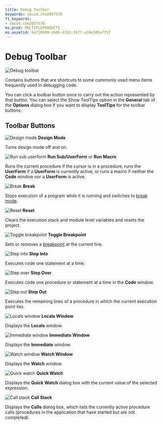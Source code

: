 ```yaml
---
title: Debug Toolbar
keywords: vbui6.chm2057578
f1_keywords:
- vbui6.chm2057578
ms.prod: MULTIPLEPRODUCTS
ms.assetid: 6af20999-c60b-d163-55f7-e2de385aff57
---
```



# Debug Toolbar


![Debug toolbar](images/dbbrvbe_ZA01201596.gif)



Contains buttons that are shortcuts to some commonly used menu items frequently used in debugging code.

You can click a toolbar button once to carry out the action represented by that button. You can select the Show ToolTips option in the  **General** tab of the **Options** dialog box if you want to display **ToolTips** for the toolbar buttons.


## Toolbar Buttons


![Design mode](images/tbr_dsgm_ZA01201699.gif) **Design Mode**

Turns design mode off and on.


![Run sub userform](images/tbr_strt_ZA01201751.gif) **Run Sub/UserForm** or **Run Macro**

Runs the current procedure if the cursor is in a procedure, runs the  **UserForm** if a **UserForm** is currently active, or runs a macro if neither the **Code** window nor a **UserForm** is active.


![Break](images/tbr_brk_ZA01201682.gif) **Break**

Stops execution of a program while it is running and switches to [break mode](vbe-glossary.md).


![Reset](images/tbr_end_ZA01201701.gif) **Reset**

Clears the execution stack and module level variables and resets the project.


![Toggle breakpoint](images/tbr_bkpt_ZA01201681.gif) **Toggle Breakpoint**

Sets or removes a [breakpoint](vbe-glossary.md) at the current line.


![Step into](images/tbr_stpi_ZA01201749.gif) **Step Into**

Executes code one statement at a time.


![Step over](images/tbr_stpo_ZA01201750.gif) **Step Over**

Executes code one procedure or statement at a time in the  **Code** window.


![Step out](images/tbr_stot_ZA01201748.gif) **Step Out**

Executes the remaining lines of a procedure in which the current execution point lies.


![Locals window](images/tbr_lowd_ZA01201713.gif) **Locals Window**

Displays the  **Locals** window.


![Immediate window](images/tbr_imwd_ZA01201710.gif) **Immediate Window**

Displays the  **Immediate** window.


![Watch window](images/tbr_wawd_ZA01201768.gif) **Watch Window**

Displays the  **Watch** window.


![Quick watch](images/tbr_qwat_ZA01201733.gif) **Quick Watch**

Displays the  **Quick** **Watch** dialog box with the current value of the selected expression.


![Call stack](images/tbr_call_ZA01201683.gif) **Call Stack**

Displays the  **Calls** dialog box, which lists the currently active procedure calls (procedures in the application that have started but are not completed).


